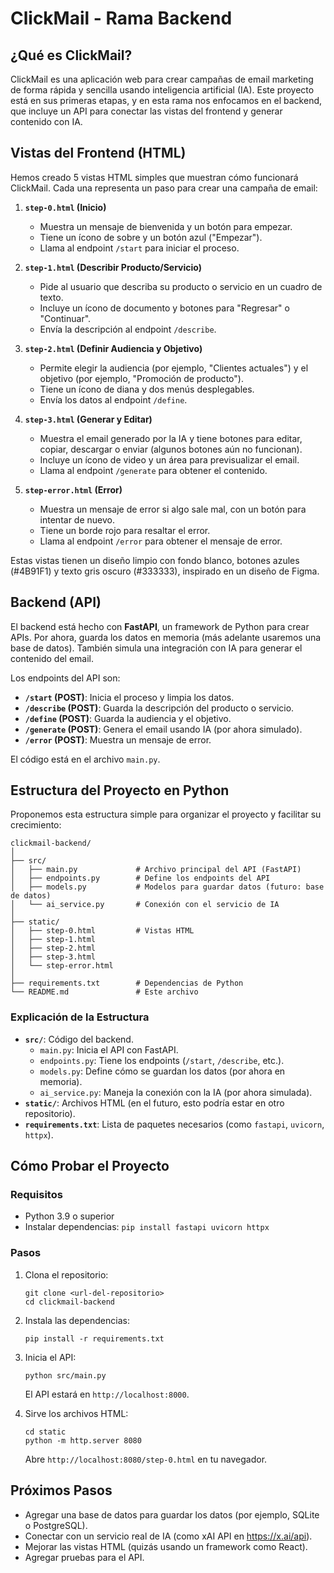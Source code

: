 # ClickMail - Rama Backend

## ¿Qué es ClickMail?

ClickMail es una aplicación web para crear campañas de email marketing de forma rápida y sencilla usando inteligencia artificial (IA). Este proyecto está en sus primeras etapas, y en esta rama nos enfocamos en el backend, que incluye un API para conectar las vistas del frontend y generar contenido con IA.

## Vistas del Frontend (HTML)

Hemos creado 5 vistas HTML simples que muestran cómo funcionará ClickMail. Cada una representa un paso para crear una campaña de email:

1. **`step-0.html` (Inicio)**  
   - Muestra un mensaje de bienvenida y un botón para empezar.  
   - Tiene un ícono de sobre y un botón azul ("Empezar").  
   - Llama al endpoint `/start` para iniciar el proceso.

2. **`step-1.html` (Describir Producto/Servicio)**  
   - Pide al usuario que describa su producto o servicio en un cuadro de texto.  
   - Incluye un ícono de documento y botones para "Regresar" o "Continuar".  
   - Envía la descripción al endpoint `/describe`.

3. **`step-2.html` (Definir Audiencia y Objetivo)**  
   - Permite elegir la audiencia (por ejemplo, "Clientes actuales") y el objetivo (por ejemplo, "Promoción de producto").  
   - Tiene un ícono de diana y dos menús desplegables.  
   - Envía los datos al endpoint `/define`.

4. **`step-3.html` (Generar y Editar)**  
   - Muestra el email generado por la IA y tiene botones para editar, copiar, descargar o enviar (algunos botones aún no funcionan).  
   - Incluye un ícono de video y un área para previsualizar el email.  
   - Llama al endpoint `/generate` para obtener el contenido.

5. **`step-error.html` (Error)**  
   - Muestra un mensaje de error si algo sale mal, con un botón para intentar de nuevo.  
   - Tiene un borde rojo para resaltar el error.  
   - Llama al endpoint `/error` para obtener el mensaje de error.

Estas vistas tienen un diseño limpio con fondo blanco, botones azules (#4B91F1) y texto gris oscuro (#333333), inspirado en un diseño de Figma.

## Backend (API)

El backend está hecho con **FastAPI**, un framework de Python para crear APIs. Por ahora, guarda los datos en memoria (más adelante usaremos una base de datos). También simula una integración con IA para generar el contenido del email.

Los endpoints del API son:

- **`/start` (POST)**: Inicia el proceso y limpia los datos.
- **`/describe` (POST)**: Guarda la descripción del producto o servicio.
- **`/define` (POST)**: Guarda la audiencia y el objetivo.
- **`/generate` (POST)**: Genera el email usando IA (por ahora simulado).
- **`/error` (POST)**: Muestra un mensaje de error.

El código está en el archivo `main.py`.

## Estructura del Proyecto en Python

Proponemos esta estructura simple para organizar el proyecto y facilitar su crecimiento:

```
clickmail-backend/
│
├── src/
│   ├── main.py             # Archivo principal del API (FastAPI)
│   ├── endpoints.py        # Define los endpoints del API
│   ├── models.py           # Modelos para guardar datos (futuro: base de datos)
│   └── ai_service.py       # Conexión con el servicio de IA
│
├── static/
│   ├── step-0.html         # Vistas HTML
│   ├── step-1.html
│   ├── step-2.html
│   ├── step-3.html
│   └── step-error.html
│
├── requirements.txt        # Dependencias de Python
└── README.md               # Este archivo
```

### Explicación de la Estructura

- **`src/`**: Código del backend.
  - `main.py`: Inicia el API con FastAPI.
  - `endpoints.py`: Tiene los endpoints (`/start`, `/describe`, etc.).
  - `models.py`: Define cómo se guardan los datos (por ahora en memoria).
  - `ai_service.py`: Maneja la conexión con la IA (por ahora simulada).
- **`static/`**: Archivos HTML (en el futuro, esto podría estar en otro repositorio).
- **`requirements.txt`**: Lista de paquetes necesarios (como `fastapi`, `uvicorn`, `httpx`).

## Cómo Probar el Proyecto

### Requisitos
- Python 3.9 o superior
- Instalar dependencias: `pip install fastapi uvicorn httpx`

### Pasos
1. Clona el repositorio:
   ```
   git clone <url-del-repositorio>
   cd clickmail-backend
   ```
2. Instala las dependencias:
   ```
   pip install -r requirements.txt
   ```
3. Inicia el API:
   ```
   python src/main.py
   ```
   El API estará en `http://localhost:8000`.

4. Sirve los archivos HTML:
   ```
   cd static
   python -m http.server 8080
   ```
   Abre `http://localhost:8080/step-0.html` en tu navegador.

## Próximos Pasos

- Agregar una base de datos para guardar los datos (por ejemplo, SQLite o PostgreSQL).
- Conectar con un servicio real de IA (como xAI API en https://x.ai/api).
- Mejorar las vistas HTML (quizás usando un framework como React).
- Agregar pruebas para el API.